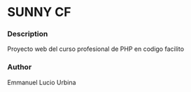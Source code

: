 # SUNNY CF

### Description
Proyecto web del curso profesional de PHP en codigo facilito

### Author
Emmanuel Lucio Urbina